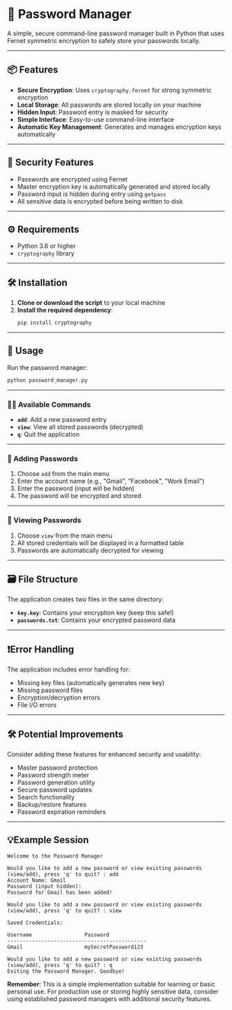 # 🔑 Password Manager

A simple, secure command-line password manager built in Python that uses Fernet symmetric encryption to safely store your passwords locally.

---

## 📦 Features

- **Secure Encryption**: Uses `cryptography.fernet` for strong symmetric encryption
- **Local Storage**: All passwords are stored locally on your machine
- **Hidden Input**: Password entry is masked for security
- **Simple Interface**: Easy-to-use command-line interface
- **Automatic Key Management**: Generates and manages encryption keys automatically

---

## 🔐 Security Features

- Passwords are encrypted using Fernet
- Master encryption key is automatically generated and stored locally
- Password input is hidden during entry using `getpass`
- All sensitive data is encrypted before being written to disk

---

## ⚙️ Requirements

- Python 3.6 or higher
- `cryptography` library

---

## 🛠️ Installation

1. **Clone or download the script** to your local machine
2. **Install the required dependency**:
   ```bash
   pip install cryptography
   ```

---

## 🚀 Usage

Run the password manager:
```bash
python password_manager.py
```

---

### 👩‍💻 Available Commands

- **`add`**: Add a new password entry
- **`view`**: View all stored passwords (decrypted)
- **`q`**: Quit the application

---

### 🔑 Adding Passwords

1. Choose `add` from the main menu
2. Enter the account name (e.g., "Gmail", "Facebook", "Work Email")
3. Enter the password (input will be hidden)
4. The password will be encrypted and stored

---

### 🔑 Viewing Passwords

1. Choose `view` from the main menu
2. All stored credentials will be displayed in a formatted table
3. Passwords are automatically decrypted for viewing

---

## 🗃️ File Structure

The application creates two files in the same directory:

- **`key.key`**: Contains your encryption key (keep this safe!)
- **`passwords.txt`**: Contains your encrypted password data

---

## ❗Error Handling

The application includes error handling for:
- Missing key files (automatically generates new key)
- Missing password files
- Encryption/decryption errors
- File I/O errors

---

## 🛠️ Potential Improvements

Consider adding these features for enhanced security and usability:
- Master password protection
- Password strength meter
- Password generation utility
- Secure password updates
- Search functionality
- Backup/restore features
- Password expiration reminders

---

## 💡Example Session

```
Welcome to the Password Manager

Would you like to add a new password or view existing passwords (view/add), press 'q' to quit? : add
Account Name: Gmail
Password (input hidden): 
Password for Gmail has been added!

Would you like to add a new password or view existing passwords (view/add), press 'q' to quit? : view

Saved Credentials: 

Username                 Password
---------------------------------------------
Gmail                    mySecretPassword123

Would you like to add a new password or view existing passwords (view/add), press 'q' to quit? : q
Exiting the Password Manager. Goodbye!
```


**Remember**: This is a simple implementation suitable for learning or basic personal use. For production use or storing highly sensitive data, consider using established password managers with additional security features.
